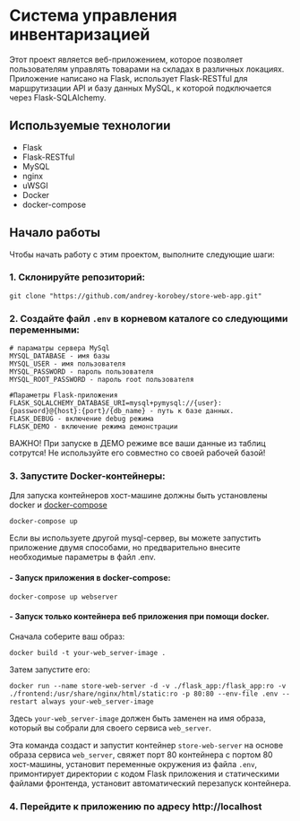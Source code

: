 # Система управления инвентаризацией

Этот проект является веб-приложением, которое позволяет пользователям управлять товарами на складах в различных локациях.
Приложение написано на Flask, использует Flask-RESTful для маршрутизации API и базу данных MySQL,
к которой подключается через Flask-SQLAlchemy.

## Используемые технологии
- Flask
- Flask-RESTful
- MySQL
- nginx
- uWSGI
- Docker
- docker-compose

## Начало работы

Чтобы начать работу с этим проектом, выполните следующие шаги:

### 1. Склонируйте репозиторий:
```
git clone "https://github.com/andrey-korobey/store-web-app.git"
```

### 2. Создайте файл `.env` в корневом каталоге со следующими переменными:
```
# параматры сервера MySql
MYSQL_DATABASE - имя базы 
MYSQL_USER - имя пользователя
MYSQL_PASSWORD - пароль пользователя
MYSQL_ROOT_PASSWORD - пароль root пользователя

#Параметры Flask-приложения
FLASK_SQLALCHEMY_DATABASE_URI=mysql+pymysql://{user}:{password}@{host}:{port}/{db_name} - путь к базе данных.
FLASK_DEBUG - включение debug режима
FLASK_DEMO - включение режима демонстрации
```
ВАЖНО! При запуске в ДЕМО режиме все ваши данные из таблиц сотрутся! Не используйте его совместно со своей рабочей базой!

### 3. Запустите Docker-контейнеры:
Для запуска контейнеров хост-машине должны быть установлены docker и [docker-compose](https://github.com/docker/compose)
```
docker-compose up
```

Если вы используете другой mysql-сервер, вы можете запустить приложение двумя способами, но предварительно внесите необходимые параметры в файл .env.
#### - Запуск приложения в docker-compose:
```
docker-compose up webserver
```
#### - Запуск только контейнера веб приложения при помощи docker.

Сначала соберите ваш образ:
```
docker build -t your-web_server-image .
```
Затем запустите его:
```
docker run --name store-web-server -d -v ./flask_app:/flask_app:ro -v ./frontend:/usr/share/nginx/html/static:ro -p 80:80 --env-file .env --restart always your-web_server-image
```

Здесь `your-web_server-image` должен быть заменен на имя образа, который вы собрали для своего сервиса `web_server`.

Эта команда создаст и запустит контейнер `store-web-server` на основе образа сервиса `web_server`, свяжет порт 80 контейнера с портом 80 хост-машины, установит переменные окружения из файла `.env`, примонтирует директории с кодом Flask приложения и статическими файлами фронтенда, установит автоматический перезапуск контейнера.

### 4. Перейдите к приложению по адресу http://localhost